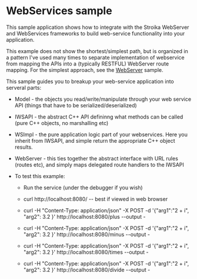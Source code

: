 # WebServices sample

This sample application shows how to integrate with the Stroika WebServer and WebServices frameworks to build web-service functionality into
your application.

This example does not show the shortest/simplest path, but is organized in a pattern I've used many times to separate implementation of webservice from mapping the APIs into a (typically RESTFUL) WebServer route mapping. For the simplest approach, see the [WebServer](../WebServer/) sample.

This sample guides you to breakup your web-service application into serveral parts:

- Model - the objects you read/write/manipulate through your web service API (things that have to be serialized/deserialized)
- IWSAPI - the abstract C++ API defininng what methods can be called (pure C++ objects, no marshalling etc)
- WSImpl - the pure application logic part of your webservices. Here you inherit from IWSAPI, and simple return the appropriate C++ object results.
- WebServer - this ties together the abstract interface with URL rules (routes etc), and simply maps delegated route handlers to the IWSAPI

- To test this example:
  - Run the service (under the debugger if you wish)
  - curl  http://localhost:8080/ -- best if viewed in web browser

  - curl -H "Content-Type: application/json" -X POST -d '{"arg1":"2 + i", "arg2": 3.2 }' http://localhost:8080/plus --output -
  - curl -H "Content-Type: application/json" -X POST -d '{"arg1":"2 + i", "arg2": 3.2 }' http://localhost:8080/minus --output -
  - curl -H "Content-Type: application/json" -X POST -d '{"arg1":"2 + i", "arg2": 3.2 }' http://localhost:8080/times --output -
  - curl -H "Content-Type: application/json" -X POST -d '{"arg1":"2 + i", "arg2": 3.2 }' http://localhost:8080/divide --output -
